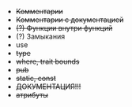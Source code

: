 - ~~Комментарии~~
- ~~Комментарии с документацией~~
- ~~(?) Функции внутри функций~~
- (?) Замыкания
- use
- ~~type~~
- ~~where, trait bounds~~
- ~~pub~~
- ~~static, const~~
- ~~ДОКУМЕНТАЦИЯ!!!~~
- ~~атрибуты~~
